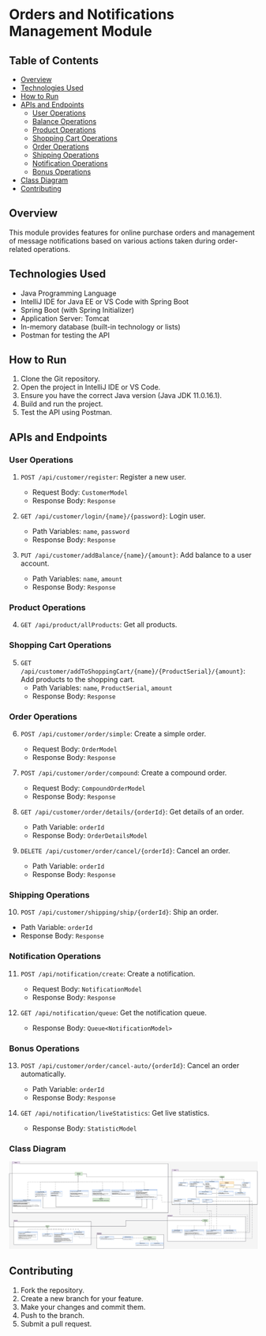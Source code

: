 # Orders and Notifications Management Module

## Table of Contents
- [Overview](#overview)
- [Technologies Used](#technologies-used)
- [How to Run](#how-to-run)
- [APIs and Endpoints](#apis-and-endpoints)
  - [User Operations](#user-operations)
  - [Balance Operations](#balance-operations)
  - [Product Operations](#product-operations)
  - [Shopping Cart Operations](#shopping-cart-operations)
  - [Order Operations](#order-operations)
  - [Shipping Operations](#shipping-operations)
  - [Notification Operations](#notification-operations)
  - [Bonus Operations](#bonus-operations)
- [Class Diagram](#class-diagram)
- [Contributing](#contributing)

## Overview
This module provides features for online purchase orders and management of message notifications based on various actions taken during order-related operations.

## Technologies Used
- Java Programming Language
- IntelliJ IDE for Java EE or VS Code with Spring Boot
- Spring Boot (with Spring Initializer)
- Application Server: Tomcat
- In-memory database (built-in technology or lists)
- Postman for testing the API

## How to Run
1. Clone the Git repository.
2. Open the project in IntelliJ IDE or VS Code.
3. Ensure you have the correct Java version (Java JDK 11.0.16.1).
4. Build and run the project.
5. Test the API using Postman.

## APIs and Endpoints
### User Operations
1. `POST /api/customer/register`: Register a new user.
   - Request Body: `CustomerModel`
   - Response Body: `Response`

2. `GET /api/customer/login/{name}/{password}`: Login user.
   - Path Variables: `name`, `password`
   - Response Body: `Response`

3. `PUT /api/customer/addBalance/{name}/{amount}`: Add balance to a user account.
   - Path Variables: `name`, `amount`
   - Response Body: `Response`

### Product Operations
4. `GET /api/product/allProducts`: Get all products.

### Shopping Cart Operations
5. `GET /api/customer/addToShoppingCart/{name}/{ProductSerial}/{amount}`: Add products to the shopping cart.
   - Path Variables: `name`, `ProductSerial`, `amount`
   - Response Body: `Response`

### Order Operations
6. `POST /api/customer/order/simple`: Create a simple order.
   - Request Body: `OrderModel`
   - Response Body: `Response`

7. `POST /api/customer/order/compound`: Create a compound order.
   - Request Body: `CompoundOrderModel`
   - Response Body: `Response`

8. `GET /api/customer/order/details/{orderId}`: Get details of an order.
   - Path Variable: `orderId`
   - Response Body: `OrderDetailsModel`

9. `DELETE /api/customer/order/cancel/{orderId}`: Cancel an order.
   - Path Variable: `orderId`
   - Response Body: `Response`

### Shipping Operations
10. `POST /api/customer/shipping/ship/{orderId}`: Ship an order.
   - Path Variable: `orderId`
   - Response Body: `Response`

### Notification Operations
11. `POST /api/notification/create`: Create a notification.
    - Request Body: `NotificationModel`
    - Response Body: `Response`

12. `GET /api/notification/queue`: Get the notification queue.
    - Response Body: `Queue<NotificationModel>`

### Bonus Operations
13. `POST /api/customer/order/cancel-auto/{orderId}`: Cancel an order automatically.
    - Path Variable: `orderId`
    - Response Body: `Response`

14. `GET /api/notification/liveStatistics`: Get live statistics.
    - Response Body: `StatisticModel`

### Class Diagram
<html>
  <img src="Ordering and Notification system UML.png" alt="System Architecture Diagram">
</html>
 
## Contributing
1. Fork the repository.
2. Create a new branch for your feature.
3. Make your changes and commit them.
4. Push to the branch.
5. Submit a pull request.
